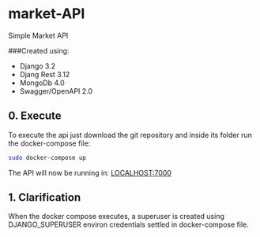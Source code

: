 # market-API
Simple Market API

###Created using:
* Django 3.2
* Djang Rest 3.12
* MongoDb 4.0
* Swagger/OpenAPI 2.0

##  0.   Execute
To execute the api just download the git repository and inside its folder 
run the docker-compose file:

```bash
sudo docker-compose up
```

The API will now be running in: [LOCALHOST:7000](127.0.0.1:7000)

##  1.   Clarification

When the docker compose executes, a superuser is created using 
DJANGO_SUPERUSER environ credentials settled in docker-compose file.


